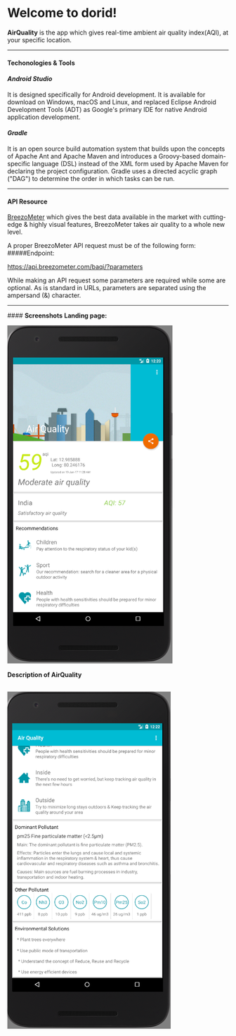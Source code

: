 Welcome to dorid!
===================


**AirQuality** is the app which gives real-time ambient air quality index(AQI), at your specific location.

----------


#### <i class="icon-cog"></i> **Techonologies & Tools**
#### <i class="icon-pencil"></i>*Android Studio*
It is designed specifically for Android development. It is available for download on <i class="icon-desktop"></i> Windows, macOS and Linux, and replaced Eclipse Android Development Tools (ADT) as Google's primary IDE for native Android application development.

#### <i class="icon-pencil"></i>*Gradle*
It is an open source build automation system that builds upon the concepts of Apache Ant and Apache Maven and introduces a Groovy-based domain-specific language (DSL) instead of the XML form used by Apache Maven for declaring the project configuration. Gradle uses a directed acyclic graph ("DAG") to determine the order in which tasks can be run.


----------


#### <i class="icon-briefcase"></i> **API Resource**

 [BreezoMeter](https://breezometer.com/) <i class="icon-search"></i> which gives the best data available in the market with cutting-edge & highly visual features, BreezoMeter takes air quality to a whole new level.

A proper BreezoMeter API request must be of the following form:
#####Endpoint:

https://api.breezometer.com/baqi/?parameters

While making an API request some parameters are required while some are optional. As is standard in URLs, parameters are separated using the ampersand (&) character.
 


----------
####<i class="icon-picture"></i> **Screenshots**
**Landing page:**

![Screenshot of Application home page](https://github.com/APIHacks2017/droid/blob/master/screenshots/main.PNG?raw=true) 

**Description of AirQuality**

![Airquality](https://github.com/APIHacks2017/droid/blob/master/screenshots/picture2.PNG?raw=true)
----------





